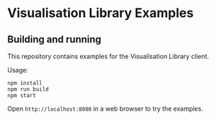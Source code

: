 # Visualisation Library Examples

## Building and running

This repository contains examples for the Visualisation Library client.

Usage:

```shell
npm install
npm run build
npm start
```

Open `http://localhost:8080` in a web browser to try the examples.
